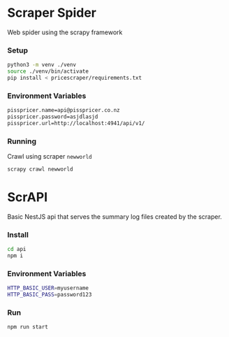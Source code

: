 # Scraper Spider
Web spider using the scrapy framework
### Setup
```bash
python3 -m venv ./venv
source ./venv/bin/activate
pip install < pricescraper/requirements.txt
```

### Environment Variables
```bash
pisspricer.name=api@pisspricer.co.nz
pisspricer.password=asjdlasjd
pisspricer.url=http://localhost:4941/api/v1/
```

### Running
Crawl using scraper `newworld`
```bash
scrapy crawl newworld
```

# ScrAPI
Basic NestJS api that serves the summary log files created by the scraper.
### Install
```bash
cd api
npm i
```

### Environment Variables
```bash
HTTP_BASIC_USER=myusername
HTTP_BASIC_PASS=password123
```

### Run
```bash
npm run start
```


